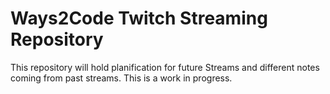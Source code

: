# Ways2Code Twitch Streaming Repository

This repository will hold planification for future Streams and different notes coming from past streams. This is a work in progress.


